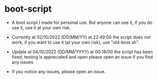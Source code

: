 # boot-script

- A boot script I made for personal use. But anyone can use it, if you do use it, use it at your own risk.

- Currently at 02/10/2022 (DD/MM/YY) at 22:49:00 the script does not work, if you want to use it (at your own risk), use "old-boot.sh".
 - Update at 04/10/2022 (DD/MM/YYYY) at 00:18/00 the script has been fixed, testing is appreciated and open please open an issue if you find any issues

- If you notice any issues, please open an issue.
